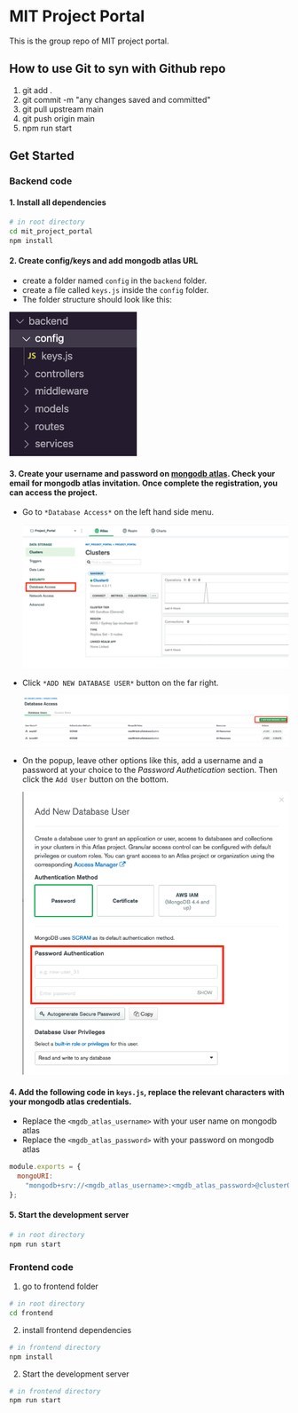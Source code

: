 # MIT Project Portal

This is the group repo of MIT project portal.

## How to use Git to syn with Github repo

1. git add .
2. git commit -m "any changes saved and committed"
3. git pull upstream main
4. git push origin main
5. npm run start

## Get Started

### Backend code

#### 1. Install all dependencies

```bash
# in root directory
cd mit_project_portal
npm install
```

#### 2. Create config/keys and add mongodb atlas URL

- create a folder named `config` in the `backend` folder.
- create a file called `keys.js` inside the `config` folder.
- The folder structure should look like this:

![](images/folder_structure.png)

#### 3. Create your username and password on [mongodb atlas](https://cloud.mongodb.com). Check your email for mongodb atlas invitation. Once complete the registration, you can access the project.

- Go to `*Database Access*` on the left hand side menu.

  ![](images/mgdb_atlas_1.png)

- Click `*ADD NEW DATABASE USER*` button on the far right.

  ![](images/mgdb_atlas_2.png)

- On the popup, leave other options like this, add a username and a password at your choice to the _Password Authetication_ section. Then click the `Add User` button on the bottom.

  ![](images/mgdb_atlas_3.png)

#### 4. Add the following code in `keys.js`, replace the relevant characters with your mongodb atlas credentials.

- Replace the `<mgdb_atlas_username>` with your user name on mongodb atlas
- Replace the `<mgdb_atlas_password>` with your password on mongodb atlas

```js
module.exports = {
  mongoURI:
    "mongodb+srv://<mgdb_atlas_username>:<mgdb_atlas_password>@cluster0.0tkta.mongodb.net/dev?retryWrites=true&w=majority",
};
```

#### 5. Start the development server

```bash
# in root directory
npm run start
```

### Frontend code

1. go to frontend folder

```bash
# in root directory
cd frontend
```

2. install frontend dependencies

```bash
# in frontend directory
npm install
```

2. Start the development server

```bash
# in frontend directory
npm run start
```
